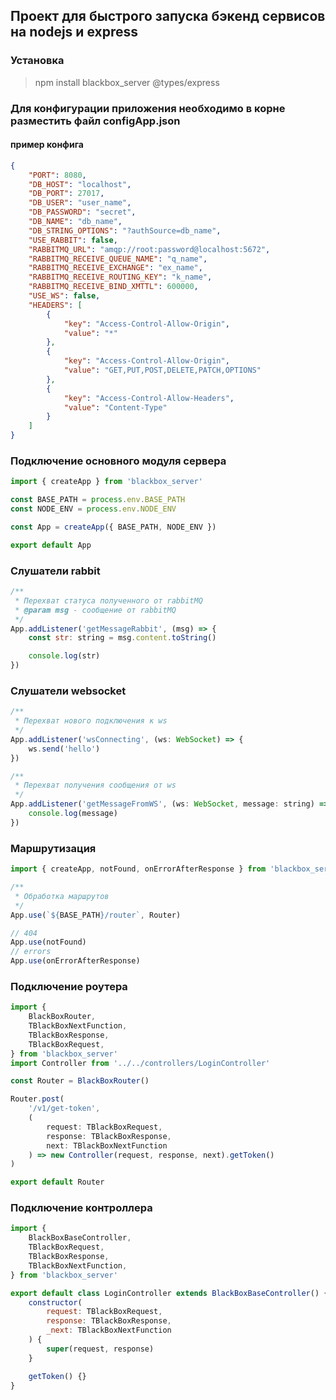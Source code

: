 ## Проект для быстрого запуска бэкенд сервисов на nodejs и express

### Установка

> npm install blackbox_server @types/express

### Для конфигурации приложения необходимо в корне разместить файл configApp.json

#### пример конфига

```json
{
    "PORT": 8080,
    "DB_HOST": "localhost",
    "DB_PORT": 27017,
    "DB_USER": "user_name",
    "DB_PASSWORD": "secret",
    "DB_NAME": "db_name",
    "DB_STRING_OPTIONS": "?authSource=db_name",
    "USE_RABBIT": false,
    "RABBITMQ_URL": "amqp://root:password@localhost:5672",
    "RABBITMQ_RECEIVE_QUEUE_NAME": "q_name",
    "RABBITMQ_RECEIVE_EXCHANGE": "ex_name",
    "RABBITMQ_RECEIVE_ROUTING_KEY": "k_name",
    "RABBITMQ_RECEIVE_BIND_XMTTL": 600000,
    "USE_WS": false,
    "HEADERS": [
        {
            "key": "Access-Control-Allow-Origin",
            "value": "*"
        },
        {
            "key": "Access-Control-Allow-Origin",
            "value": "GET,PUT,POST,DELETE,PATCH,OPTIONS"
        },
        {
            "key": "Access-Control-Allow-Headers",
            "value": "Content-Type"
        }
    ]
}
```

### Подключение основного модуля сервера

```js
import { createApp } from 'blackbox_server'

const BASE_PATH = process.env.BASE_PATH
const NODE_ENV = process.env.NODE_ENV

const App = createApp({ BASE_PATH, NODE_ENV })

export default App
```

### Слушатели rabbit

```js
/**
 * Перехват статуса полученного от rabbitMQ
 * @param msg - сообщение от rabbitMQ
 */
App.addListener('getMessageRabbit', (msg) => {
    const str: string = msg.content.toString()

    console.log(str)
})
```

### Слушатели websocket

```js
/**
 * Перехват нового подключения к ws
 */
App.addListener('wsConnecting', (ws: WebSocket) => {
    ws.send('hello')
})

/**
 * Перехват получения сообщения от ws
 */
App.addListener('getMessageFromWS', (ws: WebSocket, message: string) => {
    console.log(message)
})
```

### Маршрутизация

```js
import { createApp, notFound, onErrorAfterResponse } from 'blackbox_server'

/**
 * Обработка маршрутов
 */
App.use(`${BASE_PATH}/router`, Router)

// 404
App.use(notFound)
// errors
App.use(onErrorAfterResponse)
```

### Подключение роутера

```js
import {
    BlackBoxRouter,
    TBlackBoxNextFunction,
    TBlackBoxResponse,
    TBlackBoxRequest,
} from 'blackbox_server'
import Controller from '../../controllers/LoginController'

const Router = BlackBoxRouter()

Router.post(
    '/v1/get-token',
    (
        request: TBlackBoxRequest,
        response: TBlackBoxResponse,
        next: TBlackBoxNextFunction
    ) => new Controller(request, response, next).getToken()
)

export default Router
```

### Подключение контроллера

```js
import {
    BlackBoxBaseController,
    TBlackBoxRequest,
    TBlackBoxResponse,
    TBlackBoxNextFunction,
} from 'blackbox_server'

export default class LoginController extends BlackBoxBaseController() {
    constructor(
        request: TBlackBoxRequest,
        response: TBlackBoxResponse,
        _next: TBlackBoxNextFunction
    ) {
        super(request, response)
    }

    getToken() {}
}
```
